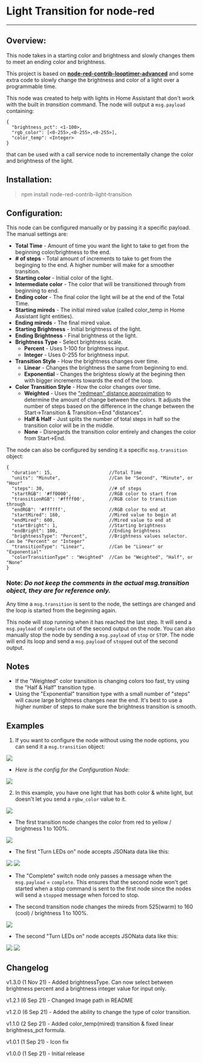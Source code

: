 # Light Transition for node-red

----------------------------

## **Overview:**

This node takes in a starting color and brightness and slowly changes them to meet an ending color and brightness.

This project is based on **[node-red-contrib-looptimer-advanced](https://github.com/Haxiboy/node-red-contrib-looptimer-advanced)** and some extra code to slowly change the brightness and color of a light over a programmable time.

This node was created to help with lights in Home Assistant that don't work with the built in _transition_ command.  The node will output a ```msg.payload``` containing:
``` 
{
  "brightness_pct": <1-100>,
  "rgb_color": [<0-255>,<0-255>,<0-255>],
  "color_temp": <Integer>
}
```

that can be used with a call service node to incrementally change the color and brightness of the light.

## **Installation:**
> npm install node-red-contrib-light-transition

## **Configuration:**
This node can be configured manually or by passing it a specific payload.  The manual settings are:
- **Total Time** - Amount of time you want the light to take to get from the beginning color/brightness to the end.
- **\# of steps** - Total amount of increments to take to get from the beginging to the end. A higher number will make for a smoother transition.
- **Starting color** - Initial color of the light.
- **Intermediate color** - The color that will be transitioned through from beginning to end.
- **Ending color** - The final color the light will be at the end of the Total Time.
- **Starting mireds** - The initial mired value (called color_temp in Home Assistant light entities).
- **Ending mireds** - The final mired value.
- **Starting Brightness** - Initial brightness of the light.
- **Ending Brightness** - Final brightness ot the light.
- **Brightness Type** - Select brightness scale.
  - **Percent** - Uses 1-100 for brightness input.
  - **Integer** - Uses 0-255 for brightness input.
- **Transition Style** - How the brightness changes over time.
  - **Linear** - Changes the brightness the same from beginning to end.
  - **Exponential** - Changes the brightess slowly at the begining then with bigger increments towards the end of the loop.
- **Color Transition Style** - How the color changes over time.
  - **Weighted** - Uses the ["redmean" distance approximation](https://en.wikipedia.org/wiki/Color_difference#sRGB) to determine the amount of change between the colors.  It adjusts the number of steps based on the difference in the change between the Start->Transition & Transition->End "distances".
  - **Half & Half** - Just splits the number of total steps in half so the transition color will be in the middle.
  - **None** - Disregards the transition color entirely and changes the color from Start->End.

The node can also be configured by sending it a specific ```msg.transition``` object:
``` 
{
  "duration": 15,                     //Total Time
  "units": "Minute",                  //Can be "Second", "Minute", or "Hour"
  "steps": 30,                        //# of steps
  "startRGB": '#ff0000',              //RGB color to start from
  "transitionRGB": '#ffff00',         //RGB color to transition through
  "endRGB": '#ffffff',                //RGB color to end at
  "startMired": 160,                  //Mired value to begin at
  "endMired": 600,                    //Mired value to end at
  "startBright": 1,                   //Starting brightness
  "endBright": 100,                   //Ending brightness
  "brightnessType": "Percent",        //Brightness values selector.  Can be "Percent" or "Integer"
  "transitionType": "Linear",         //Can be "Linear" or "Exponential"
  "colorTransitionType" : "Weighted"  //Can be "Weighted", "Half", or "None"
}
```
### **Note:**  *Do not keep the comments in the actual msg.transition object, they are for reference only.*


Any time a ```msg.transition``` is sent to the node, the settings are changed and the loop is started from the beginning again.

This node will stop running when it has reached the last step.  It will send a ```msg.payload``` of ```complete``` out of the second output on the node.
You can also manually stop the node by sending a ```msg.payload``` of ```stop``` or ```STOP```.  The node will end its loop and send a ```msg.payload``` of ```stopped``` out of the second output.

## **Notes**
- If the "Weighted" color transition is changing colors too fast, try using the "Half & Half" transition type.
- Using the "Exponential" transition type with a small number of "steps" will cause large brightness changes near the end.  It's best to use a higher number of steps to make sure the brightness transition is smooth.

## **Examples**
1. If you want to configure the node without using the node options, you can send it a ```msg.transition``` object:

![](https://github.com/mochman/node-red-contrib-light-transition/blob/main/images/configure_dynamic.png?raw=true)

  - *Here is the config for the Configuration Node:*

![](https://github.com/mochman/node-red-contrib-light-transition/blob/main/images/dynamic_settings.png?raw=true)

2. In this example, you have one light that has both color & white light, but doesn't let you send a ```rgbw_color``` value to it.

![](https://github.com/mochman/node-red-contrib-light-transition/blob/main/images/multiple_flow.png?raw=true)

- The first transition node changes the color from red to yellow / brightness 1 to 100%.

![](https://github.com/mochman/node-red-contrib-light-transition/blob/main/images/node_settings.png?raw=true)

- The first "Turn LEDs on" node accepts JSONata data like this:

![](https://github.com/mochman/node-red-contrib-light-transition/blob/main/images/call_service.png?raw=true)
![](https://github.com/mochman/node-red-contrib-light-transition/blob/main/images/jsonata.png?raw=true)


 - The "Complete" switch node only passes a message when the ```msg.payload``` = ```complete```.  This ensures that the second node won't get started when a stop command is sent to the first node since the nodes will send a ```stopped``` message when forced to stop.

 - The second transition node changes the mireds from 525(warm) to 160 (cool) / brightness 1 to 100%.

![](./images/node_settings2.png)

- The second "Turn LEDs on" node accepts JSONata data like this:

![](https://github.com/mochman/node-red-contrib-light-transition/blob/main/images/call_service.png?raw=true)
![](https://github.com/mochman/node-red-contrib-light-transition/blob/main/images/jsonata2.png?raw=true)


## **Changelog**
v1.3.0 (1 Nov 21) - Added brightnessType.  Can now select between brightness percent and a brightness integer value for input only.

v1.2.1 (6 Sep 21) - Changed Image path in README

v1.2.0 (6 Sep 21) - Added the ability to change the type of color transition.

v1.1.0 (2 Sep 21) - Added color_temp(mired) transition & fixed linear brightness_pct formula.

v1.0.1 (1 Sep 21) - Icon fix

v1.0.0 (1 Sep 21) - Initial release
